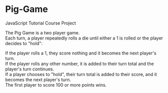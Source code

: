 # Pig-Game
JavaScript Tutorial Course Project


The Pig Game is a two player game.  
Each turn, a player repeatedly rolls a die until either a 1 is rolled or the player decides to "hold":

If the player rolls a 1, they score nothing and it becomes the next player's turn.  
If the player rolls any other number, it is added to their turn total and the player's turn continues.  
If a player chooses to "hold", their turn total is added to their score, and it becomes the next player's turn.  
The first player to score 100 or more points wins.  
